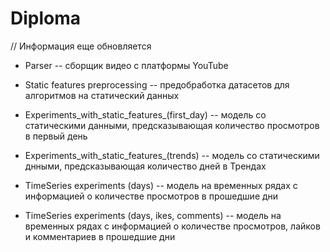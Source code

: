 # Diploma

// Информация еще обновляется

* Parser -- сборщик видео с платформы YouTube

* Static features preprocessing -- предобработка датасетов для алгоритмов на статический данных

* Experiments_with_static_features_(first_day) -- модель со статическими данными, предсказывающая количество просмотров в первый день

* Experiments_with_static_features_(trends) -- модель со статическими днными, предсказывающая количество дней в Трендах

* TimeSeries experiments (days) -- модель на временных рядах с информацией о количестве просмотров в прошедшие дни

* TimeSeries experiments (days, ikes, comments) -- модель на временных рядах с информацией о количестве просмотров, лайков и комментариев в прошедшие дни
